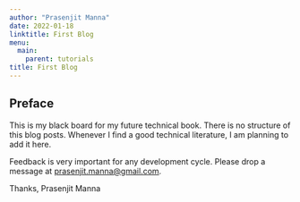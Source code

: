 ```yaml
---
author: "Prasenjit Manna"
date: 2022-01-18
linktitle: First Blog
menu:
  main:
    parent: tutorials
title: First Blog
---
```


## Preface

This is my black board for my future technical book. There is no structure of this blog posts. Whenever I find a good technical literature, I am planning to add it here.

Feedback is very important for any development cycle. Please drop a message at prasenjit.manna@gmail.com.

Thanks,
Prasenjit Manna
